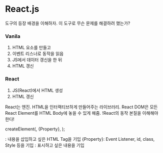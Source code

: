 # React.js
도구의 등장 배경을 이해하자. 이 도구로 무슨 문제를 해결하려 했는가?

### Vanila
1. HTML 요소를 만들고
2. 이벤트 리스너로 동작을 읽음
3. JS에서 데이터 갱신을 한 뒤
4. HTML 갱신

### React
1. JS(React)에서 HTML 생성
2. HTML 갱신

React는 엔진. HTML을 인터랙티브하게 만들어주는 라이브러리.
React DOM은 모든 React Element를 HTML Body에 놓을 수 있게 해줌.
!React의 동작 본질을 이해해야 한다!

createElement(<HTML Tag>, {Property}, <Content>);
<HTML Tag>: 내용을 삽입하고 싶은 HTML Tag을 기입
{Property}: Event Listener, id, class, Style 등을 기입
<Content>: 표시하고 싶은 내용을 기입